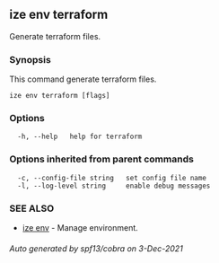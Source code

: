 ## ize env terraform

Generate terraform files.

### Synopsis

This command generate terraform files.

```
ize env terraform [flags]
```

### Options

```
  -h, --help   help for terraform
```

### Options inherited from parent commands

```
  -c, --config-file string   set config file name
  -l, --log-level string     enable debug messages
```

### SEE ALSO

* [ize env](ize_env.md)	 - Manage environment.

###### Auto generated by spf13/cobra on 3-Dec-2021
